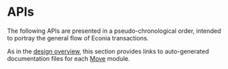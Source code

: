# APIs

The following APIs are presented in a pseudo-chronological order, intended to portray the general flow of Econia transactions.

As in the [design overview](../overview/index.md), this section provides links to auto-generated documentation files for each [Move](https://move-language.github.io/move/) module.